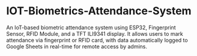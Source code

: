 # IOT-Biometrics-Attendance-System
An IoT-based biometric attendance system using ESP32, Fingerprint Sensor, RFID Module, and a TFT ILI9341 display. It allows users to mark attendance via fingerprint or RFID card, with data automatically logged to Google Sheets in real-time for remote access by admins.
